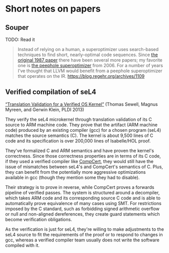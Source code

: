# Short notes on papers

## Souper

TODO: Read it

> Instead of relying on a human, a superoptimizer uses search-based techniques
> to find short, nearly-optimal code sequences. Since [the original 1987 paper](http://www.stanford.edu/class/cs343/resources/superoptimizer.pdf)
> there have been several more papers; my favorite one is [the peephole
> superoptimizer](http://theory.stanford.edu/~aiken/publications/papers/asplos06.pdf)
> from 2006. For a number of years I’ve thought that LLVM would benefit from a
> peephole superoptimizer that operates on the IR.
> https://blog.regehr.org/archives/1109

## Verified compilation of seL4

[“Translation Validation for a Verified OS Kernel”](https://sci-hub.st/10.1145/2491956.2462183)
(Thomas Sewell, Magnus Myreen, and Gerwin Klein, PLDI 2013)

They verify the seL4 microkernel through translation validation of its C source
to ARM machine code. They prove that the artifact (ARM machine code) produced by
an existing compiler (gcc) for a chosen program (seL4) matches the source
semantics (C). The kernel is about 9,500 lines of C code and its specification
is over 200,000 lines of Isabelle/HOL proof.

They've formalized C and ARM semantics and have proven the kernel's correctness.
Since those correctness properties are in terms of its C code, if they used a
verified compiler like [CompCert](../compilers/compcert.md), they would still
have the issue of mismatches between seL4's and CompCert's semantics of C. Plus,
they can benefit from the potentially more aggressive optimizations available in
gcc (though they mention some they had to disable).

Their strategy is to prove in reverse, while CompCert proves a forwards pipeline
of verified passes. The system is structured around a decompiler, which takes
ARM code and its corresponding source C code and is able to automatically prove
equivalence of many cases using SMT. For restrictions imposed by the C standard,
such as forbidding signed arithmetic overflow or null and non-aligned
dereferences, they create guard statements which become verification
obligations.

As the verification is just for seL4, they're willing to make adjustments to the
seL4 source to fit the requirements of the proof or to respond to changes in
gcc, whereas a verified compiler team usually does not write the software
compiled with it.
